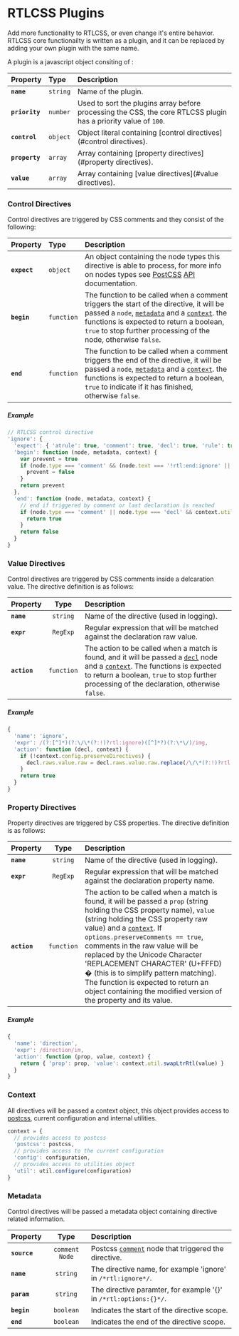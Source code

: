 RTLCSS Plugins
======

Add more functionality to RTLCSS, or even change it's entire behavior. RTLCSS core functionailty is written as a plugin, and it can be replaced by adding your own plugin with the same name.

A plugin is a javascript object consiting of :

|   Property        |   Type    |   Description
|:------------------|:----------|:--------------
|   **`name`**      | `string`  | Name of the plugin.
|   **`priority`**  | `number`  | Used to sort the plugins array before processing the CSS, the core RTLCSS plugin has a priority value of `100`.
|   **`control`**   | `object`  | Object literal containing [control directives](#control directives).
|   **`property`**  | `array`   | Array containing [property directives](#property directives).
|   **`value`**     | `array`   | Array containing [value directives](#value directives).


### Control Directives

Control directives are triggered by CSS comments and they consist of the following:

|   Property    |   Type    |   Description
|:--------------|:----------|:--------------
|   **`expect`**| `object`  | An object containing the node types this directive is able to process, for more info on nodes types see [PostCSS] [API] documentation.
|   **`begin`** | `function`| The function to be called when a comment triggers the start of the directive, it will be passed a `node`, [`metadata`] and a [`context`]. the functions is expected to return a boolean, `true` to stop further processing of the node, otherwise `false`.
|   **`end`**   | `function`| The function to be called when a comment triggers the end of the directive, it will be passed a `node`, [`metadata`] and a [`context`]. the functions is expected to return a boolean, `true` to indicate if it has finished, otherwise `false`.

##### Example

```javascript
// RTLCSS control directive
'ignore': {
  'expect': { 'atrule': true, 'comment': true, 'decl': true, 'rule': true },
  'begin': function (node, metadata, context) {
    var prevent = true
    if (node.type === 'comment' && (node.text === '!rtl:end:ignore' || node.text === 'rtl:end:ignore')) {
      prevent = false
    }
    return prevent
  },
  'end': function (node, metadata, context) {
    // end if triggered by comment or last declaration is reached
    if (node.type === 'comment' || node.type === 'decl' && context.util.isLastOfType(node)) {
      return true
    }
    return false
  }
}
```

### Value Directives
Control directives are triggered by CSS comments inside a delcaration value. The directive definition is as follows:

|   Property        | Type       |   Description
|:------------------|:----------:|:--------------
|   **`name`**      | `string`   | Name of the directive (used in logging).
|   **`expr`**      | `RegExp`   | Regular expression that will be matched against the declaration raw value.
|   **`action`**    | `function` | The action to be called when a match is found, and it will be passed a [`decl`] node and a [`context`]. The functions is expected to return a boolean, `true` to stop further processing of the declaration, otherwise `false`.

##### Example

```javascript
{
  'name': 'ignore',
  'expr': /(?:[^]*)(?:\/\*(?:!)?rtl:ignore)([^]*?)(?:\*\/)/img,
  'action': function (decl, context) {
    if (!context.config.preserveDirectives) {
      decl.raws.value.raw = decl.raws.value.raw.replace(/\/\*(?:!)?rtl:[^]*?\*\//img, '')
    }
    return true
  }
}
```

### Property Directives

Property directives are triggered by CSS properties. The directive definition is as follows:

|   Property    |   Type    |   Description
|:--------------|:---------:|:--------------
|   **`name`**  | `string`  | Name of the directive (used in logging).
|   **`expr`**  | `RegExp`  | Regular expression that will be matched against the declaration property name.
|   **`action`**| `function`| The action to be called when a match is found, it will be passed a `prop` (string holding the CSS property name), `value` (string holding the CSS property raw value) and a [`context`]. If `options.preserveComments == true`, comments in the raw value will be replaced by the Unicode Character 'REPLACEMENT CHARACTER' (U+FFFD) &#xfffd; (this is to simplify pattern matching). The function is expected to return an object containing the modified version of the property and its value.


##### Example

```javascript
{
  'name': 'direction',
  'expr': /direction/im,
  'action': function (prop, value, context) {
    return { 'prop': prop, 'value': context.util.swapLtrRtl(value) }
  }
}
```


### Context

All directives will be passed a context object, this object provides access to [postcss], current configuration and internal utilities.

```javascript
context = {
  // provides access to postcss
  'postcss': postcss,
  // provides access to the current configuration
  'config': configuration,
  // provides access to utilities object
  'util': util.configure(configuration)
}
```

### Metadata

Control directives will be passed a metadata object containing directive related information.

|   Property    |   Type        |   Description
|:--------------|:-------------:|:--------------
| **`source`**  | `comment Node`| Postcss [`comment`] node that triggered the directive.
| **`name`**    | `string`      | The directive name, for example 'ignore' in `/*rtl:ignore*/`.
| **`param`**   | `string`      | The directive paramter, for example '{}' in `/*rtl:options:{}*/`.
| **`begin`**   | `boolean`     | Indicates the start of the directive scope.
| **`end`**     | `boolean`     | Indicates the end of the directive scope.


[`context`]: #Context
[`metadata`]: #Metadata

[PostCSS]: https://github.com/postcss/postcss
[API]: https://github.com/postcss/postcss/blob/master/docs/api.md
[`atrule`]: https://github.com/postcss/postcss/blob/master/docs/api.md#atrule-node
[`rule`]: https://github.com/postcss/postcss/blob/master/docs/api.md#rule-node
[`decl`]: https://github.com/postcss/postcss/blob/master/docs/api.md#decl-node
[`comment`]: https://github.com/postcss/postcss/blob/master/docs/api.md#comment-node



